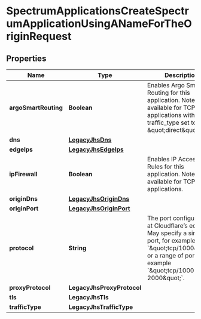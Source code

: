 

# SpectrumApplicationsCreateSpectrumApplicationUsingANameForTheOriginRequest


## Properties

| Name | Type | Description | Notes |
|------------ | ------------- | ------------- | -------------|
|**argoSmartRouting** | **Boolean** | Enables Argo Smart Routing for this application. Notes: Only available for TCP applications with traffic_type set to \&quot;direct\&quot;. |  [optional] |
|**dns** | [**LegacyJhsDns**](LegacyJhsDns.md) |  |  |
|**edgeIps** | [**LegacyJhsEdgeIps**](LegacyJhsEdgeIps.md) |  |  [optional] |
|**ipFirewall** | **Boolean** | Enables IP Access Rules for this application. Notes: Only available for TCP applications. |  [optional] |
|**originDns** | [**LegacyJhsOriginDns**](LegacyJhsOriginDns.md) |  |  |
|**originPort** | [**LegacyJhsOriginPort**](LegacyJhsOriginPort.md) |  |  |
|**protocol** | **String** | The port configuration at Cloudflare’s edge. May specify a single port, for example &#x60;\&quot;tcp/1000\&quot;&#x60;, or a range of ports, for example &#x60;\&quot;tcp/1000-2000\&quot;&#x60;. |  |
|**proxyProtocol** | **LegacyJhsProxyProtocol** |  |  [optional] |
|**tls** | **LegacyJhsTls** |  |  [optional] |
|**trafficType** | **LegacyJhsTrafficType** |  |  [optional] |




